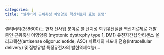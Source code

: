 ```yaml
---
categories: j
title: "셀리버리 근위축성 이영양증 핵산치료제 효능 증명"
---
```

 셀리버리(268600)는 현재 신사업 분야로 불·난치성 희귀유전질환 핵산치료제로 개발중인 근위축성 이영양증 (myotonic dystrophy type 1, DM1) 유전자간섭 안티센스 올리고핵산(antisense oligonucleotide, ASO) 치료제의 세포내 전송(intracellular delivery) 및 질병유발 특정유전자의 발현억제효능(...